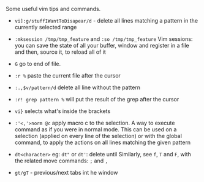 Some useful vim tips and commands.

* `vi]:g/stuffIWantToDisapear/d`   - delete all lines matching a pattern in the currently selected range


* `:mksession /tmp/tmp_feature` and `:so /tmp/tmp_feature`
Vim sessions: you can save the state of all your buffer, window and register in a file
and then, source it, to reload all of it

* `G` go to end of file.
* `:r %` paste the current file after the cursor
* `:.,$v/pattern/d` delete all line without the pattern

* `:r! grep pattern %` will put the result of the grep after the cursor

* `vi}` selects what's inside the brackets
* `:'<,'>norm @c` apply macro c to the selection.
 A way to execute command as if you were in normal mode. This can be used on a selection (applied on every line of the selection) or with the global command, to apply the actions on all lines matching the given pattern

* `dt<character>` eg: `dt"` or `dt'`: delete until <character>
Similarly, see `f`, `T` and `F`, with the related move commands: `;` and `,`

* `gt/gT` - previous/next tabs int he window

